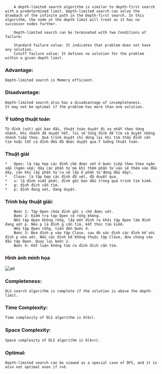 ```
    A depth-limited search algorithm is similar to depth-first search with a predetermined limit. Depth-limited search can solve the drawback of the infinite path in the Depth-first search. In this algorithm, the node at the depth limit will treat as it has no successor nodes further.

    Depth-limited search can be terminated with two Conditions of failure:

    Standard failure value: It indicates that problem does not have any solution.
    Cutoff failure value: It defines no solution for the problem within a given depth limit.
```
### Advantage:
```
Depth-limited search is Memory efficient.
```
### Disadvantage:
```
Depth-limited search also has a disadvantage of incompleteness.
It may not be optimal if the problem has more than one solution.
```
### Ý tưởng thuật toán
```
Từ đỉnh (nút) gốc ban đầu, thuật toán duyệt đi xa nhất theo từng nhánh, khi nhánh đã duyệt hết, lùi về từng đỉnh để tìm và duyệt những nhánh tiếp theo. Quá trình duyệt chỉ dừng lại khi tìm thấy đỉnh cần tìm hoặc tất cả đỉnh đều đã được duyệt qua.Ý tưởng thuật toán.
```
###	Thuật giải
```	
*   Open: là tập hợp các đỉnh chờ được xét ở bước tiếp theo theo ngăn xếp (ngăn xếp: dãy các phần tử mà khi thêm phần tử vào sẽ thêm vào đầu dãy, còn khi lấy phần tử ra sẽ lấy ở phần tử đứng đầu dãy).
*   Close: là tập hợp các đỉnh đã xét, đã duyệt qua.
*   s: là đỉnh xuất phát, đỉnh gốc ban đầu trong quá trình tìm kiếm.
*   g: đỉnh đích cần tìm.
*   p: đỉnh đang xét, đang duyệt.

```

###	Trình bày thuật giải:
```	
    Bước 1: Tập Open chứa đỉnh gốc s chờ được xét.
    Bước 2: Kiểm tra tập Open có rỗng không.
    Nếu tập Open không rỗng, lấy một đỉnh ra khỏi tập Open làm đỉnh đang xét p. Nếu p là đỉnh g cần tìm, kết thúc tìm kiếm.
    Nếu tập Open rỗng, tiến đến bước 4.
    Bước 3: Đưa đỉnh p vào tập Close, sau đó xác định các đỉnh kề với đỉnh p vừa xét. Nếu các đỉnh kề không thuộc tập Close, đưa chúng vào đầu tập Open. Quay lại bước 2.
    Bước 4: Kết luận không tìm ra đỉnh đích cần tìm.
```
###	Hình ảnh minh họa
![alt](https://static.javatpoint.com/tutorial/ai/images/depth-limited-search-algorithm.png)
### Completeness: 
`DLS search algorithm is complete if the solution is above the depth-limit.`

### Time Complexity: 
`Time complexity of DLS algorithm is O(bℓ).`
### Space Complexity: 
`Space complexity of DLS algorithm is O(b×ℓ).`
### Optimal: 
`Depth-limited search can be viewed as a special case of DFS, and it is also not optimal even if ℓ>d.`